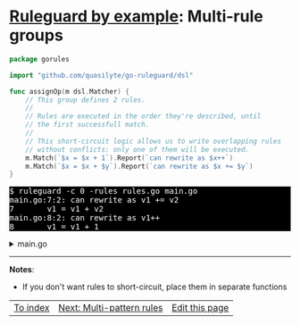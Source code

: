 # [Ruleguard by example](https://go-ruleguard.github.io/by-example/): Multi-rule groups

```go
package gorules

import "github.com/quasilyte/go-ruleguard/dsl"

func assignOp(m dsl.Matcher) {
	// This group defines 2 rules.
	//
	// Rules are executed in the order they're described, until
	// the first successfull match.
	//
	// This short-circuit logic allows us to write overlapping rules
	// without conflicts: only one of them will be executed.
	m.Match(`$x = $x + 1`).Report(`can rewrite as $x++`)
	m.Match(`$x = $x + $y`).Report(`can rewrite as $x += $y`)
}
```

<pre style="color: white; background-color: black">
$ ruleguard -c 0 -rules rules.go main.go
main.go:7:2: can rewrite as v1 += v2
7		v1 = v1 + v2
main.go:8:2: can rewrite as v1++
8		v1 = v1 + 1
</pre>

<details><summary>main.go</summary>

```go
package main

func main() {
    v1 := 0
    v2 := 10

    v1 = v1 + v2
    v1 = v1 + 1
}
```

</details>

<hr>

**Notes**:

* If you don't want rules to short-circuit, place them in separate functions

<table><tr>
<td><a href="index">To index</a></td>
<td><a href="multi-pattern-rules">Next: Multi-pattern rules</a></td>
<td><a href="https://github.com/go-ruleguard/go-ruleguard.github.io/edit/master/by-example/multi-rule-groups.md">Edit this page</a></td>
</tr></table>
